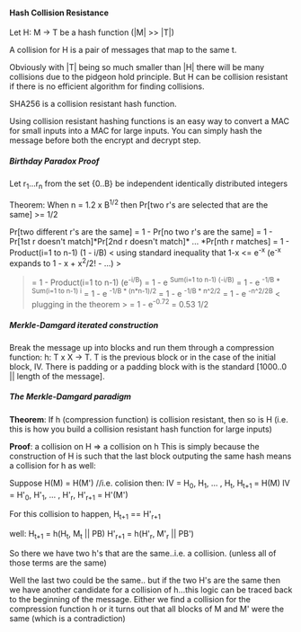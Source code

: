 #### Hash Collision Resistance

Let H: M -> T be a hash function (|M| >> |T|)

A collision for H is a pair of messages that map to the same t.

Obviously with |T| being so much smaller than |H| there will be many collisions
due to the pidgeon hold principle. But H can be collision resistant if there is
no efficient algorithm for finding collisions.

SHA256 is a collision resistant hash function.

Using collision resistant hashing functions is an easy way to convert a MAC for
small inputs into a MAC for large inputs. You can simply hash the message before
both the encrypt and decrypt step.

##### Birthday Paradox Proof

Let r<sub>1</sub>...r<sub>n</sub> from the set {0..B} be independent identically
distributed integers

Theorem: When n = 1.2 x B<sup>1/2</sup> then Pr[two r's are selected that are
the same] >= 1/2

Pr[two different r's are the same] = 1 - Pr[no two r's are the same]
= 1 - Pr[1st r doesn't match]\*Pr[2nd r doesn't match]\* ... \*Pr[nth r matches]
= 1 - Product(i=1 to n-1) (1 - i/B)
< using standard inequality that 1-x <= e<sup>-x</sup> (e<sup>-x</sup>
expands to 1 - x + x<sup>2</sup>/2! - ...) >
>= 1 - Product(i=1 to n-1) (e<sup>-i/B</sup>)
>= 1 - e <sup>Sum(i=1 to n-1) (-i/B)</sup>
>= 1 - e <sup>-1/B * Sum(i=1 to n-1) i</sup>
>= 1 - e <sup>-1/B * (n\*n-1)/2</sup>
>= 1 - e <sup>-1/B * n^2/2</sup>
>= 1 - e <sup>-n^2/2B</sup>
< plugging in the theorem >
>= 1 - e<sup>-0.72</sup>
>= 0.53
> 1/2

##### Merkle-Damgard iterated construction

Break the message up into blocks and run them through a compression function: h:
T x X -> T. T is the previous block or in the case of the initial block, IV.
There is padding or a padding block with is the standard [1000..0 || length of
the message].

##### The Merkle-Damgard paradigm

**Theorem**: If h (compression function) is collision resistant, then so is H
(i.e. this is how you build a collision resistant hash function for large
inputs)

**Proof**:
a collision on H => a collision on h
This is simply because the construction of H is such that the last block
outputing the same hash means a collision for h as well:

Suppose H(M) = H(M') //i.e. colision
then:
IV = H<sub>0</sub>, H<sub>1</sub>, ... , H<sub>t</sub>, H<sub>t+1</sub> = H(M)
IV = H'<sub>0</sub>, H'<sub>1</sub>, ... , H'<sub>r</sub>, H'<sub>r+1</sub> = H'(M')

For this collision to happen, H<sub>t+1</sub> == H'<sub>r+1</sub>

well:
H<sub>t+1</sub> = h(H<sub>t</sub>, M<sub>t</sub> || PB)
H'<sub>r+1</sub> = h(H'<sub>r</sub>, M'<sub>r</sub> || PB')

So there we have two h's that are the same..i.e. a collision. (unless all of
those terms are the same)

Well the last two could be the same.. but if the two H's are the same then we
have another candidate for a collision of h...this logic can be traced back to
the beginning of the message. Either we find a collision for the compression
function h or it turns out that all blocks of M and M' were the same (which is a
contradiction)
